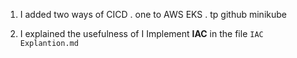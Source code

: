 1. I added two ways of CICD
 . one to AWS EKS
 . tp github minikube


2. I explained the usefulness of I Implement **IAC** in the file `IAC Explantion.md`